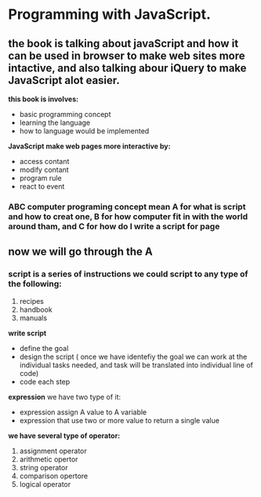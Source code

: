 #  Programming with JavaScript.
## the book is talking about javaScript and how it can be used in browser to make web sites more intactive, and also talking abour iQuery to make JavaScript alot easier.

**this book is involves:**
* basic programming concept
* learning the language
* how to language would be implemented

**JavaScript make web pages more interactive by:**
- access contant
- modify contant
- program rule
- react to event

 ### **ABC** computer programing concept mean A for what is script and how to creat one, B for how computer fit in with the world around tham, and C for how do I write a script for page

## now we will go through the A

### script is a series of instructions we could script to any type of the following:
1. recipes
2. handbook
3. manuals

**write script**
* define the goal
* design the script ( once we have identefiy the goal we can work at the individual tasks needed, and task will be translated into individual line of code)
* code each step

**expression** we have two type of it:
- expression assign A value to A variable
- expression that use two or more value to return a single value

**we have several type of operator:**
1. assignment operator
2. arithmetic opertor
3. string operator
4. comparison opertore
5. logical operator

